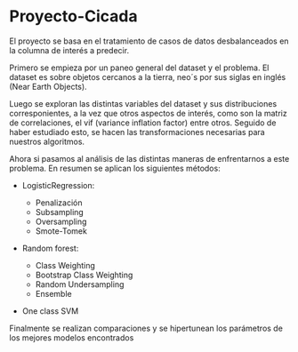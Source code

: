 # Proyecto-Cicada

El proyecto se basa en el tratamiento de casos de datos desbalanceados en la columna de interés a predecir. 

Primero se empieza por un paneo general del dataset y el problema. El dataset es sobre objetos cercanos a la tierra, neo´s por sus siglas en inglés (Near Earth Objects). 

Luego se exploran las distintas variables del dataset y sus distribuciones corresponientes, a la vez que otros aspectos de interés, como son la matriz de correlaciones, el vif (variance inflation factor) entre otros. Seguido de haber estudiado esto, se hacen las transformaciones necesarias para nuestros algoritmos.

Ahora si pasamos al análisis de las distintas maneras de enfrentarnos a este problema. En resumen se aplican los siguientes métodos: 

- LogisticRegression:     
    - Penalización
    - Subsampling
    - Oversampling
    - Smote-Tomek 

- Random forest: 
    - Class Weighting
    - Bootstrap Class Weighting
    - Random Undersampling
    - Ensemble 

- One class SVM 


Finalmente se realizan comparaciones y se hipertunean los parámetros de los mejores modelos encontrados